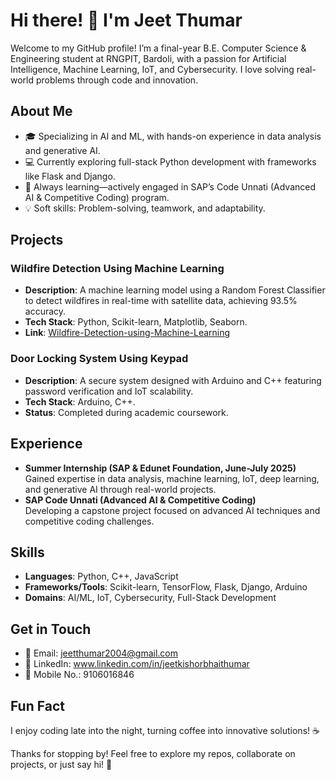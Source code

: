 # Hi there! 👋 I'm Jeet Thumar

Welcome to my GitHub profile! I’m a final-year B.E. Computer Science & Engineering student at RNGPIT, Bardoli, with a passion for Artificial Intelligence, Machine Learning, IoT, and Cybersecurity. I love solving real-world problems through code and innovation.

## About Me
- 🎓 Specializing in AI and ML, with hands-on experience in data analysis and generative AI.
- 💻 Currently exploring full-stack Python development with frameworks like Flask and Django.
- 🌱 Always learning—actively engaged in SAP’s Code Unnati (Advanced AI & Competitive Coding) program.
- 💡 Soft skills: Problem-solving, teamwork, and adaptability.

## Projects
### Wildfire Detection Using Machine Learning
- **Description**: A machine learning model using a Random Forest Classifier to detect wildfires in real-time with satellite data, achieving 93.5% accuracy.
- **Tech Stack**: Python, Scikit-learn, Matplotlib, Seaborn.
- **Link**: [Wildfire-Detection-using-Machine-Learning](https://github.com/JeetThumar/Wildfire-Detection-using-Machine-Learning)

### Door Locking System Using Keypad
- **Description**: A secure system designed with Arduino and C++ featuring password verification and IoT scalability.
- **Tech Stack**: Arduino, C++.
- **Status**: Completed during academic coursework.

## Experience
- **Summer Internship (SAP & Edunet Foundation, June-July 2025)**  
  Gained expertise in data analysis, machine learning, IoT, deep learning, and generative AI through real-world projects.
- **SAP Code Unnati (Advanced AI & Competitive Coding)**  
  Developing a capstone project focused on advanced AI techniques and competitive coding challenges.

## Skills
- **Languages**: Python, C++, JavaScript
- **Frameworks/Tools**: Scikit-learn, TensorFlow, Flask, Django, Arduino
- **Domains**: AI/ML, IoT, Cybersecurity, Full-Stack Development

## Get in Touch
- 📧 Email: jeetthumar2004@gmail.com
- 🔗 LinkedIn: www.linkedin.com/in/jeetkishorbhaithumar
- 📱 Mobile No.: 9106016846

## Fun Fact
I enjoy coding late into the night, turning coffee into innovative solutions! ☕

Thanks for stopping by! Feel free to explore my repos, collaborate on projects, or just say hi! 🚀
